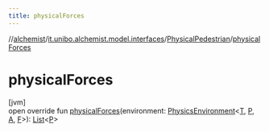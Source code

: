 ```yaml
---
title: physicalForces
---
```

//[alchemist](../../../index.html)/[it.unibo.alchemist.model.interfaces](../index.html)/[PhysicalPedestrian](index.html)/[physicalForces](physical-forces.html)



# physicalForces



[jvm]\
open override fun [physicalForces](physical-forces.html)(environment: [PhysicsEnvironment](../../it.unibo.alchemist.model.interfaces.environments/-physics-environment/index.html)<[T](index.html), [P](index.html), [A](index.html), [F](index.html)>): [List](https://kotlinlang.org/api/latest/jvm/stdlib/kotlin.collections/-list/index.html)<[P](index.html)>




